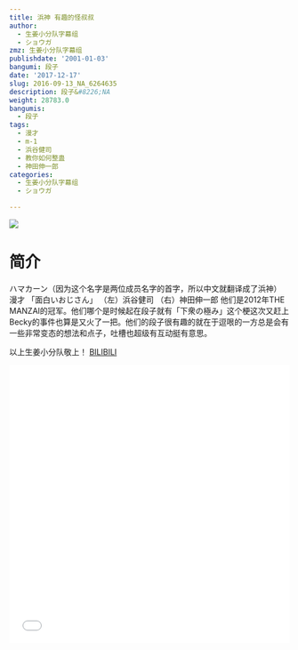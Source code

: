 ```yaml
---
title: 浜神 有趣的怪叔叔
author:
  - 生姜小分队字幕组
  - ショウガ
zmz: 生姜小分队字幕组
publishdate: '2001-01-03'
bangumi: 段子
date: '2017-12-17'
slug: 2016-09-13_NA_6264635
description: 段子&#8226;NA
weight: 28783.0
bangumis:
  - 段子
tags:
  - 漫才
  - m-1
  - 浜谷健司
  - 教你如何整蛊
  - 神田伸一郎
categories:
  - 生姜小分队字幕组
  - ショウガ

---
```

![](https://i.imgur.com/QQP3pG4.png)
# 简介  
ハマカーン（因为这个名字是两位成员名字的首字，所以中文就翻译成了浜神） 漫才 「面白いおじさん」 
（左）浜谷健司
（右）神田伸一郎
他们是2012年THE MANZAI的冠军。他们哪个是时候起在段子就有「下衆の極み」这个梗这次又赶上Becky的事件也算是又火了一把。他们的段子很有趣的就在于逗哏的一方总是会有一些非常变态的想法和点子，吐槽也超级有互动挺有意思。

以上生姜小分队敬上！ 
  [BILIBILI](https://www.bilibili.com/video/av6264635/)

<div class="vcontainer">  <iframe class="video" src="//www.bilibili.com/blackboard/player.html?aid=6264635" width="100%" height="500" frameborder="0" allowfullscreen="allowfullscreen"></iframe></div>
